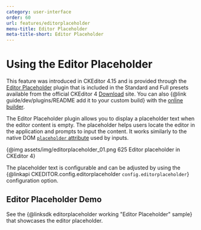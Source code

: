 ```yaml
---
category: user-interface
order: 60
url: features/editorplaceholder
menu-title: Editor Placeholder
meta-title-short: Editor Placeholder
---
```

<!--
Copyright (c) 2003-2021, CKSource - Frederico Knabben. All rights reserved.
For licensing, see LICENSE.md.
-->

# Using the Editor Placeholder

<info-box info="">
	This feature was introduced in CKEditor 4.15 and is provided through the <a href="https://ckeditor.com/cke4/addon/editorplaceholder">Editor Placeholder</a> plugin that is included in the Standard and Full presets available from the official CKEditor 4 <a href="https://ckeditor.com/ckeditor-4/download/">Download</a> site. You can also {@link guide/dev/plugins/README add it to your custom build} with the <a href="https://ckeditor.com/cke4/builder">online builder</a>.
</info-box>

The Editor Placeholder plugin allows you to display a placeholder text when the editor content is empty. The placeholder helps users locate the editor in the application and prompts to input the content. It works similarly to the native DOM [`placeholder` attribute](https://developer.mozilla.org/en-US/docs/Web/HTML/Element/input#The_placeholder_attribute) used by inputs.

{@img assets/img/editorplaceholder_01.png 625 Editor placeholder in CKEditor 4}

The placeholder text is configurable and can be adjusted by using the {@linkapi CKEDITOR.config.editorplaceholder `config.editorplaceholder`} configuration option.

## Editor Placeholder Demo

See the {@linksdk editorplaceholder working "Editor Placeholder" sample} that showcases the editor placeholder.
